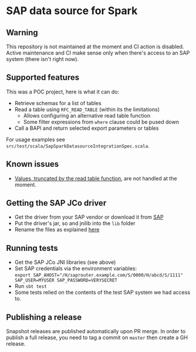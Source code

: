 # SAP data source for Spark

## Warning

This repository is not maintained at the moment and CI action is disabled.
Active maintenance and CI make sense only when there's access to an SAP 
system (there isn't right now).

## Supported features

This was a POC project, here is what it can do:

- Retrieve schemas for a list of tables
- Read a table using `RFC_READ_TABLE` (within its the limitations)
  - Allows configuring an alternative read table function
  - Some filter expressions from `where` clause could be pused down
- Call a BAPI and return selected export parameters or tables

For usage examples see `src/test/scala/SapSparkDatasourceIntegrationSpec.scala`. 

## Known issues

- [Values, truncated by the read table function](https://stackoverflow.com/questions/58728382/reading-tcurr-table-with-rfc-read-table-truncates-the-rate-value), are not handled at the moment.

## Getting the SAP JCo driver

- Get the driver from your SAP vendor or download it from [SAP](https://support.sap.com/en/product/connectors/jco.html) 
- Put the driver's jar, so and jnilib into the `lib` folder
- Rename the files as explained [here](https://github.com/saro-lab/sap-jco-manager/blob/master/README.md#download-and-include-sapjco3)

## Running tests

- Get the SAP JCo JNI libraries (see above)
- Set SAP credentials via the environment variables:  
`export SAP_AHOST="/H/saprouter.example.com/S/0000/H/abcd/S/1111" SAP_USER=MYUSER SAP_PASSWORD=VERYSECRET`
- Run `sbt test`
- Some tests relied on the contents of the test SAP system we had access to.

## Publishing a release

Snapshot releases are published automatically upon PR merge. 
In order to publish a full release, you need to tag a commit on 
`master` then create a GH release.